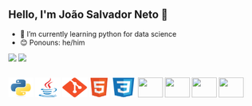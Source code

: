 ## Hello, I'm João Salvador Neto 👋

- 🐍 I’m currently learning python for data science
- 😊 Ponouns: he/him



<div>
  <img height="180em" src=https://github-readme-stats.vercel.app/api?username=joao72neto&show_icons=true&border_color=000000&theme=monokai>
   <img height = "180em" src = "https://github-readme-stats.vercel.app/api/top-langs/?username=joao72neto&layout=compact&border_color=000000&theme=monokai">
</div>

##

<div align="left">
  <img src="https://github.com/devicons/devicon/blob/master/icons/python/python-original.svg" width = "50px" height=40px>
  <img src="https://github.com/devicons/devicon/blob/master/icons/java/java-original.svg" width = "50px" height=40px>
  <img src="https://github.com/devicons/devicon/blob/master/icons/git/git-original.svg" width = "50px" height=40px>
  <img src="https://github.com/devicons/devicon/blob/master/icons/html5/html5-original.svg?short_path=c2dda3a" width = "40px" height=40px>
  <img src="https://github.com/devicons/devicon/blob/master/icons/css3/css3-original.svg" width = "50px" height=40px>
  <img src="https://upload.wikimedia.org/wikipedia/commons/c/cf/New_Power_BI_Logo.svg" width = "50px" height=40px>
  <img src="https://cdn.jsdelivr.net/gh/devicons/devicon@latest/icons/mysql/mysql-original-wordmark.svg" width = "50px" height=40px/>
  <img src="https://cdn.jsdelivr.net/gh/devicons/devicon@latest/icons/oracle/oracle-original.svg" width = "50px" height=40px/>
  <img src="https://cdn.jsdelivr.net/gh/devicons/devicon@latest/icons/sqldeveloper/sqldeveloper-original.svg" width = "50px" height=40px/>
</div>

